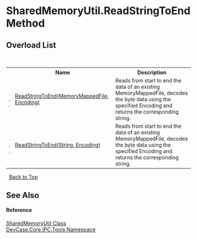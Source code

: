 # SharedMemoryUtil.ReadStringToEnd Method 
 


## Overload List
&nbsp;<table><tr><th></th><th>Name</th><th>Description</th></tr><tr><td>![Public method](media/pubmethod.gif "Public method")![Static member](media/static.gif "Static member")![Code example](media/CodeExample.png "Code example")</td><td><a href="M_DevCase_Core_IPC_Tools_SharedMemoryUtil_ReadStringToEnd">ReadStringToEnd(MemoryMappedFile, Encoding)</a></td><td>
Reads from start to end the data of an existing MemoryMappedFile, decodes the byte data using the specified Encoding and returns the corresponding string.</td></tr><tr><td>![Public method](media/pubmethod.gif "Public method")![Static member](media/static.gif "Static member")![Code example](media/CodeExample.png "Code example")</td><td><a href="M_DevCase_Core_IPC_Tools_SharedMemoryUtil_ReadStringToEnd_1">ReadStringToEnd(String, Encoding)</a></td><td>
Reads from start to end the data of an existing MemoryMappedFile, decodes the byte data using the specified Encoding and returns the corresponding string.</td></tr></table>&nbsp;
<a href="#sharedmemoryutil.readstringtoend-method">Back to Top</a>

## See Also


#### Reference
<a href="T_DevCase_Core_IPC_Tools_SharedMemoryUtil">SharedMemoryUtil Class</a><br /><a href="N_DevCase_Core_IPC_Tools">DevCase.Core.IPC.Tools Namespace</a><br />